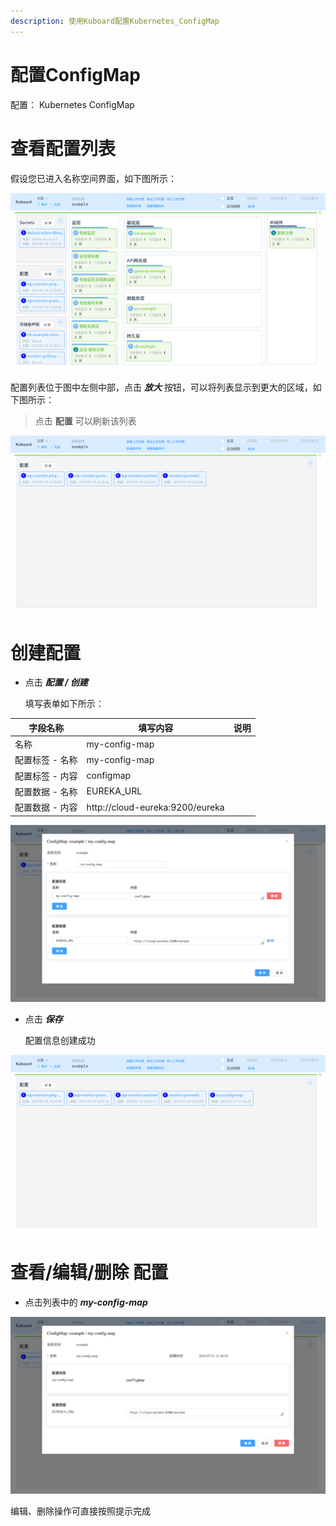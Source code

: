 ```yaml
---
description: 使用Kuboard配置Kubernetes_ConfigMap
---
```


# 配置ConfigMap

<AdSenseTitle/>

配置： Kubernetes ConfigMap

# 查看配置列表

假设您已进入名称空间界面，如下图所示：

![Kubernetes教程：在Kuboard中修改ConfigMap-进入名称空间页](./secrets.assets/image-20190721110355464.png)

配置列表位于图中左侧中部，点击 ***放大*** 按钮，可以将列表显示到更大的区域，如下图所示：

> 点击 **配置** 可以刷新该列表

![Kubernetes教程：在Kuboard中修改ConfigMap-刷新ConfigMap列表](./configMap.assets/image-20190721112353077.png)



# 创建配置

* 点击 ***配置 / 创建***

  填写表单如下所示：

| 字段名称        | 填写内容                        | 说明 |
| --------------- | ------------------------------- | ---- |
| 名称            | my-config-map                   |      |
| 配置标签 - 名称 | my-config-map                   |      |
| 配置标签 - 内容 | configmap                       |      |
| 配置数据 - 名称 | EUREKA_URL                      |      |
| 配置数据 - 内容 | http://cloud-eureka:9200/eureka |      |

![Kubernetes教程：在Kuboard中修改ConfigMap-创建](./configMap.assets/image-20190721112624128.png)

* 点击 ***保存***

  配置信息创建成功

![Kubernetes教程：在Kuboard中修改ConfigMap-保存创建](./configMap.assets/image-20190721113050608.png)

# 查看/编辑/删除 配置

* 点击列表中的 ***my-config-map***

![Kubernetes教程：在Kuboard中修改ConfigMap-编辑](./configMap.assets/image-20190721113155991.png)

编辑、删除操作可直接按照提示完成
